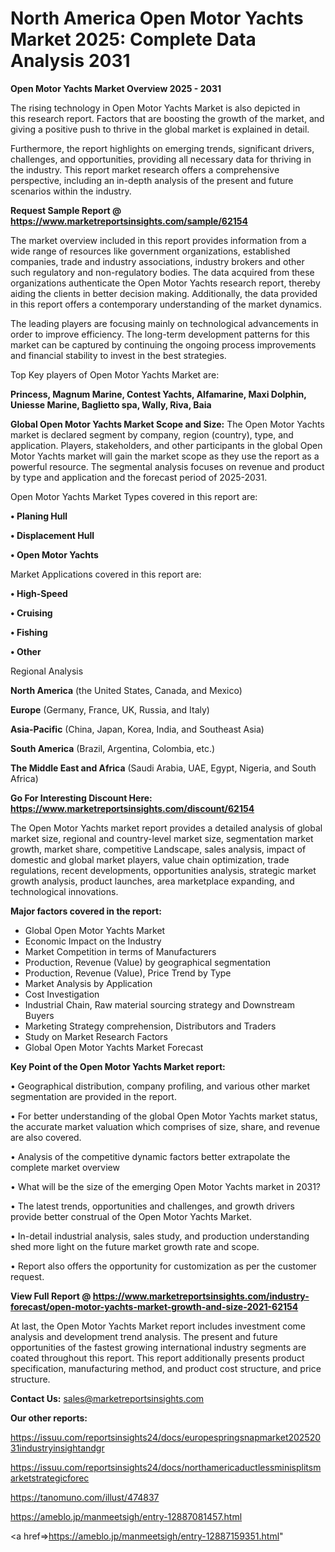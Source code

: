    # North America Open Motor Yachts Market 2025: Complete Data Analysis 2031

<Strong> Open Motor Yachts Market Overview 2025 - 2031</strong>

The rising technology in Open Motor Yachts Market is also depicted in this research report. Factors that are boosting the growth of the market, and giving a positive push to thrive in the global market is explained in detail.

Furthermore, the report highlights on emerging trends, significant drivers, challenges, and opportunities, providing all necessary data for thriving in the industry. This report market research offers a comprehensive perspective, including an in-depth analysis of the present and future scenarios within the industry.

<strong>Request Sample Report @ <a href=https://www.marketreportsinsights.com/sample/62154>https://www.marketreportsinsights.com/sample/62154</a></strong>

The market overview included in this report provides information from a wide range of resources like government organizations, established companies, trade and industry associations, industry brokers and other such regulatory and non-regulatory bodies. The data acquired from these organizations authenticate the Open Motor Yachts research report, thereby aiding the clients in better decision making. Additionally, the data provided in this report offers a contemporary understanding of the market dynamics.

The leading players are focusing mainly on technological advancements in order to improve efficiency. The long-term development patterns for this market can be captured by continuing the ongoing process improvements and financial stability to invest in the best strategies.

Top Key players of Open Motor Yachts Market are:

<strong>Princess, Magnum Marine, Contest Yachts, Alfamarine, Maxi Dolphin, Uniesse Marine, Baglietto spa, Wally, Riva, Baia</strong>

<strong><b>Global Open Motor Yachts Market Scope and Size:</b></strong>
The Open Motor Yachts market is declared segment by company, region (country), type, and application. Players, stakeholders, and other participants in the global Open Motor Yachts market will gain the market scope as they use the report as a powerful resource. The segmental analysis focuses on revenue and product by type and application and the forecast period of 2025-2031.

Open Motor Yachts Market Types covered in this report are:

<strong>• Planing Hull

• Displacement Hull

• Open Motor Yachts</strong>

Market Applications covered in this report are:

<strong>• High-Speed

• Cruising

• Fishing

• Other</strong> 

Regional Analysis

<strong>North America</strong> (the United States, Canada, and Mexico)

<strong>Europe</strong> (Germany, France, UK, Russia, and Italy)

<strong>Asia-Pacific</strong> (China, Japan, Korea, India, and Southeast Asia)

<strong>South America</strong> (Brazil, Argentina, Colombia, etc.)

<strong>The Middle East and Africa</strong> (Saudi Arabia, UAE, Egypt, Nigeria, and South Africa)

<strong>Go For Interesting Discount Here: <a href=https://www.marketreportsinsights.com/discount/62154>https://www.marketreportsinsights.com/discount/62154</a></strong>

The Open Motor Yachts market report provides a detailed analysis of global market size, regional and country-level market size, segmentation market growth, market share, competitive Landscape, sales analysis, impact of domestic and global market players, value chain optimization, trade regulations, recent developments, opportunities analysis, strategic market growth analysis, product launches, area marketplace expanding, and technological innovations.

<strong><b>Major factors covered in the report:</b></strong>
<ul>
  <li>Global Open Motor Yachts Market </li>
  <li>Economic Impact on the Industry</li>
  <li>Market Competition in terms of Manufacturers</li>
  <li>Production, Revenue (Value) by geographical segmentation</li>
  <li>Production, Revenue (Value), Price Trend by Type</li>
  <li>Market Analysis by Application</li>
  <li>Cost Investigation</li>
  <li>Industrial Chain, Raw material sourcing strategy and Downstream Buyers</li>
  <li>Marketing Strategy comprehension, Distributors and Traders</li>
  <li>Study on Market Research Factors</li>
  <li>Global Open Motor Yachts Market Forecast</li>
</ul>

<strong><b>Key Point of the Open Motor Yachts Market report:</b></strong>

• Geographical distribution, company profiling, and various other market segmentation are provided in the report.

• For better understanding of the global Open Motor Yachts market status, the accurate market valuation which comprises of size, share, and revenue are also covered.

• Analysis of the competitive dynamic factors better extrapolate the complete market overview

• What will be the size of the emerging Open Motor Yachts market in 2031?

• The latest trends, opportunities and challenges, and growth drivers provide better construal of the Open Motor Yachts Market.

• In-detail industrial analysis, sales study, and production understanding shed more light on the future market growth rate and scope.

• Report also offers the opportunity for customization as per the customer request.

<strong><b>View Full Report @ <a href=https://www.marketreportsinsights.com/industry-forecast/open-motor-yachts-market-growth-and-size-2021-62154>https://www.marketreportsinsights.com/industry-forecast/open-motor-yachts-market-growth-and-size-2021-62154</a></b></strong>


At last, the Open Motor Yachts Market report includes investment come analysis and development trend analysis. The present and future opportunities of the fastest growing international industry segments are coated throughout this report. This report additionally presents product specification, manufacturing method, and product cost structure, and price structure.

<strong>Contact Us:</strong>
sales@marketreportsinsights.com

<strong>Our other reports:</strong>

<a href=https://issuu.com/reportsinsights24/docs/europespringsnapmarket20252031industryinsightandgr>https://issuu.com/reportsinsights24/docs/europespringsnapmarket20252031industryinsightandgr</a>

<a href=https://issuu.com/reportsinsights24/docs/northamericaductlessminisplitsmarketstrategicforec>https://issuu.com/reportsinsights24/docs/northamericaductlessminisplitsmarketstrategicforec</a>

<a href=https://tanomuno.com/illust/474837>https://tanomuno.com/illust/474837</a>

<a href=https://ameblo.jp/manmeetsigh/entry-12887081457.html>https://ameblo.jp/manmeetsigh/entry-12887081457.html</a>

<a href=>https://ameblo.jp/manmeetsigh/entry-12887159351.html</a>"
